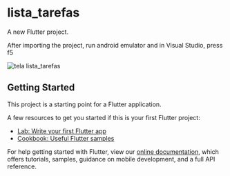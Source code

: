 # lista_tarefas

A new Flutter project.

After importing the project, run android emulator and in Visual Studio, press f5

![tela lista_tarefas](https://user-images.githubusercontent.com/52809806/161402477-6b80e23f-056a-4830-8f67-5e96ed915854.jpg)

## Getting Started

This project is a starting point for a Flutter application.

A few resources to get you started if this is your first Flutter project:

- [Lab: Write your first Flutter app](https://flutter.dev/docs/get-started/codelab)
- [Cookbook: Useful Flutter samples](https://flutter.dev/docs/cookbook)

For help getting started with Flutter, view our
[online documentation](https://flutter.dev/docs), which offers tutorials,
samples, guidance on mobile development, and a full API reference.

